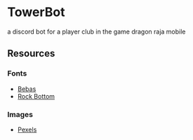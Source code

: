 # TowerBot
 a discord bot for a player club in the game dragon raja mobile

## Resources
### Fonts
- [Bebas](http://bebasfont.com/)
- [Rock Bottom](https://www.creativefabrica.com/product/rock-bottom/ref/235713/)

### Images
- [Pexels](https://www.pexels.com/)